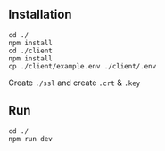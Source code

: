 ## Installation

```
cd ./
npm install
cd ./client
npm install
cp ./client/example.env ./client/.env
```

Create `./ssl` and create `.crt` & `.key`

## Run
```
cd ./
npm run dev
```